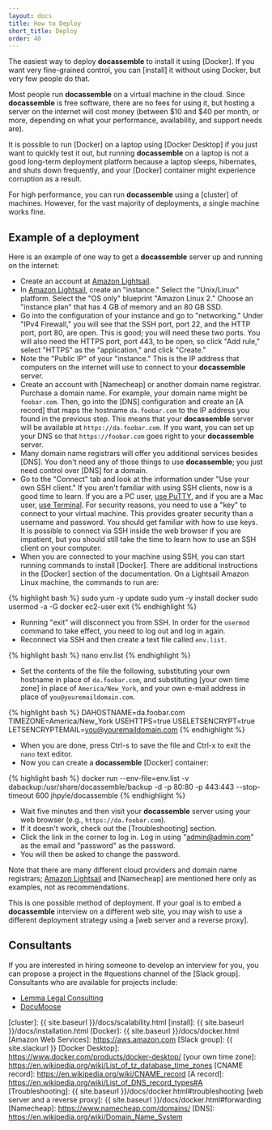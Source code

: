 ```yaml
---
layout: docs
title: How to Deploy
short_title: Deploy
order: 40
---
```


The easiest way to deploy **docassemble** to install it using
[Docker]. If you want very fine-grained control, you can [install] it
without using Docker, but very few people do that.

Most people run **docassemble** on a virtual machine in the
cloud. Since **docassemble** is free software, there are no fees for
using it, but hosting a server on the internet will cost money
(between $10 and $40 per month, or more, depending on what your
performance, availability, and support needs are).

It is possible to run [Docker] on a laptop using [Docker Desktop] if
you just want to quickly test it out, but running **docassemble** on a
laptop is not a good long-term deployment platform because a laptop
sleeps, hibernates, and shuts down frequently, and your [Docker]
container might experience corruption as a result.

For high performance, you can run **docassemble** using a [cluster] of
machines. However, for the vast majority of deployments, a single
machine works fine.

## Example of a deployment

Here is an example of one way to get a **docassemble** server up and
running on the internet:

* Create an account at [Amazon Lightsail].
* In [Amazon Lightsail], create an "instance." Select the
  "Unix/Linux" platform. Select the "OS only" blueprint "Amazon Linux
  2." Choose an "instance plan" that has 4 GB of memory and an 80 GB SSD.
* Go into the configuration of your instance and go to "networking."
  Under "IPv4 Firewall," you will see that the SSH port, port 22, and
  the HTTP port, port 80, are open. This is good; you will need these
  two ports. You will also need the HTTPS port, port 443, to be open,
  so click "Add rule," select "HTTPS" as the "application," and click
  "Create."
* Note the "Public IP" of your "instance." This is the IP address that
  computers on the internet will use to connect to your
  **docassemble** server.
* Create an account with [Namecheap] or another domain name
  registrar. Purchase a domain name. For example, your domain name
  might be `foobar.com`. Then, go into the [DNS] configuration and
  create an [A record] that maps the hostname `da.foobar.com` to the
  IP address you found in the previous step. This means that your
  **docassemble** server will be available at
  `https://da.foobar.com`. If you want, you can set up your DNS so
  that `https://foobar.com` goes right to your **docassemble** server.
* Many domain name registrars will offer you additional services
  besides [DNS]. You don't need any of those things to use
  **docassemble**; you just need control over [DNS] for a domain.
* Go to the "Connect" tab and look at the information under "Use your
  own SSH client." If you aren't familiar with using SSH clients, now
  is a good time to learn. If you are a PC user, [use PuTTY], and if
  you are a Mac user, [use Terminal]. For security reasons, you need
  to use a "key" to connect to your virtual machine. This provides
  greater security than a username and password. You should get
  familiar with how to use keys. It is possible to connect via SSH
  inside the web browser if you are impatient, but you should still
  take the time to learn how to use an SSH client on your computer.
* When you are connected to your machine using SSH, you can start
  running commands to install [Docker]. There are additional
  instructions in the [Docker] section of the documentation. On a
  Lightsail Amazon Linux machine, the commands to run are:

{% highlight bash %}
sudo yum -y update
sudo yum -y install docker
sudo usermod -a -G docker ec2-user
exit
{% endhighlight %}

* Running "exit" will disconnect you from SSH. In order for the `usermod`
  command to take effect, you need to log out and log in again.
* Reconnect via SSH and then create a text file called `env.list`.

{% highlight bash %}
nano env.list
{% endhighlight %}

* Set the contents of the file the following, substituting your own
hostname in place of `da.foobar.com`, and substituting [your own
time zone] in place of `America/New_York`, and your own e-mail address
in place of `you@youremaildomain.com`.

{% highlight bash %}
DAHOSTNAME=da.foobar.com
TIMEZONE=America/New_York
USEHTTPS=true
USELETSENCRYPT=true
LETSENCRYPTEMAIL=you@youremaildomain.com
{% endhighlight %}

* When you are done, press Ctrl-s to save the file and Ctrl-x to exit
  the `nano` text editor.
* Now you can create a **docassemble** [Docker] container:

{% highlight bash %}
docker run --env-file=env.list -v dabackup:/usr/share/docassemble/backup -d -p 80:80 -p 443:443 --stop-timeout 600 jhpyle/docassemble
{% endhighlight %}

* Wait five minutes and then visit your **docassemble** server using
  your web browser (e.g., `https://da.foobar.com`).
* If it doesn't work, check out the [Troubleshooting] section.
* Click the link in the corner to log in. Log in using
  "admin@admin.com" as the email and "password" as the password.
* You will then be asked to change the password.

Note that there are many different cloud providers and domain name
registrars; [Amazon Lightsail] and [Namecheap] are mentioned here only
as examples, not as recommendations.

This is one possible method of deployment. If your goal is to embed a
**docassemble** interview on a different web site, you may wish to use
a different deployment strategy using a [web server and a reverse proxy].

## Consultants

If you are interested in hiring someone to develop an interview for
you, you can propose a project in the #questions channel of the [Slack
group].  Consultants who are available for projects include:

* [Lemma Legal Consulting]
* [DocuMoose]

[use Terminal]: https://lightsail.aws.amazon.com/ls/docs/en_us/articles/amazon-lightsail-ssh-using-terminal
[use PuTTY]: https://lightsail.aws.amazon.com/ls/docs/en_us/articles/lightsail-how-to-set-up-putty-to-connect-using-ssh
[Amazon Lightsail]: https://aws.amazon.com/lightsail/
[Lemma Legal Consulting]: https://lemmalegal.com
[DocuMoose]: https://www.documoose.com
[cluster]: {{ site.baseurl }}/docs/scalability.html
[install]: {{ site.baseurl }}/docs/installation.html
[Docker]: {{ site.baseurl }}/docs/docker.html
[Amazon Web Services]: https://aws.amazon.com
[Slack group]: {{ site.slackurl }}
[Docker Desktop]: https://www.docker.com/products/docker-desktop/
[your own time zone]: https://en.wikipedia.org/wiki/List_of_tz_database_time_zones
[CNAME record]: https://en.wikipedia.org/wiki/CNAME_record
[A record]: https://en.wikipedia.org/wiki/List_of_DNS_record_types#A
[Troubleshooting]: {{ site.baseurl }}/docs/docker.html#troubleshooting
[web server and a reverse proxy]: {{ site.baseurl }}/docs/docker.html#forwarding
[Namecheap]: https://www.namecheap.com/domains/
[DNS]: https://en.wikipedia.org/wiki/Domain_Name_System
